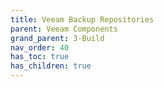 ```yaml
---
title: Veeam Backup Repositories
parent: Veeam Components
grand_parent: 3-Build
nav_order: 40
has_toc: true
has_children: true
---
```

